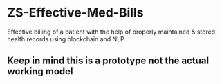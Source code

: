 # ZS-Effective-Med-Bills
Effective billing of a patient with the help of properly maintained &amp; stored health records using blockchain and NLP

## Keep in mind this is a prototype not the actual working model
